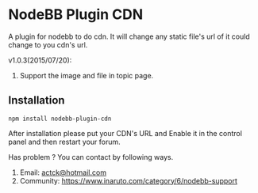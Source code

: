 # NodeBB Plugin CDN

A plugin for nodebb to do cdn. It will change any static file's url of it could change to you cdn's url.

v1.0.3(2015/07/20):<br/>
1. Support the image and file in topic page.


## Installation

    npm install nodebb-plugin-cdn

After installation please put your CDN's URL and Enable it in the control panel and then restart your forum.

Has problem ? You can contact by following ways.<br/>
1. Email: actck@hotmail.com<br/>
2. Community: https://www.inaruto.com/category/6/nodebb-support
